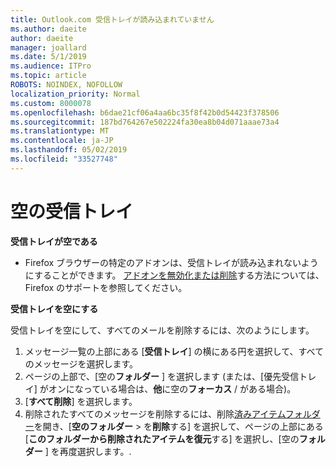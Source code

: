 ```yaml
---
title: Outlook.com 受信トレイが読み込まれていません
ms.author: daeite
author: daeite
manager: joallard
ms.date: 5/1/2019
ms.audience: ITPro
ms.topic: article
ROBOTS: NOINDEX, NOFOLLOW
localization_priority: Normal
ms.custom: 8000078
ms.openlocfilehash: b6dae21cf06a4aa6bc35f8f42b0d54423f378506
ms.sourcegitcommit: 187bd764267e502224fa30ea8b04d071aaae73a4
ms.translationtype: MT
ms.contentlocale: ja-JP
ms.lasthandoff: 05/02/2019
ms.locfileid: "33527748"
---
```

# <a name="empty-inbox"></a>空の受信トレイ

**受信トレイが空である**

- Firefox ブラウザーの特定のアドオンは、受信トレイが読み込まれないようにすることができます。 [アドオンを無効化または削除](https://support.mozilla.org/kb/disable-or-remove-add-ons)する方法については、Firefox のサポートを参照してください。

**受信トレイを空にする**

受信トレイを空にして、すべてのメールを削除するには、次のようにします。

1. メッセージ一覧の上部にある [**受信トレイ**] の横にある円を選択して、すべてのメッセージを選択します。
1. ページの上部で、[空の**フォルダー** ] を選択します (または、[優先受信トレイ] がオンになっている場合は、**他**に空の**フォーカス** / がある場合)。
1. [**すべて削除**] を選択します。
1. 削除されたすべてのメッセージを削除するには、削除[済みアイテムフォルダー](https://outlook.live.com/mail/deleteditems)を開き、[**空のフォルダー** > を**削除**する] を選択して、ページの上部にある [**このフォルダーから削除されたアイテムを復元**する] を選択し、[空の**フォルダー** ] を再度選択します。.